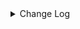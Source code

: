 <details><summary> Change Log </summary>

| Change | Commit | Version |
| --- | --- | --- |
|[Improve][dist]add shade check rule (#8136)|https://github.com/apache/seatunnel/commit/51ef800016|2.3.9|
|[Feature][Restapi] Allow metrics information to be associated to logical plan nodes (#7786)|https://github.com/apache/seatunnel/commit/6b7c53d03c|2.3.9|
|[Improve] Add disable 2pc in SelectDB cloud sink (#6266)|https://github.com/apache/seatunnel/commit/aa0b2119a7|2.3.5|
|[Feature] Support nanosecond in SelectDB DateTimeV2 type (#6332)|https://github.com/apache/seatunnel/commit/a0ef5dac93|2.3.5|
|[Improve][Common] Introduce new error define rule (#5793)|https://github.com/apache/seatunnel/commit/9d1b2582b2|2.3.4|
|[Improve] Remove use `SeaTunnelSink::getConsumedType` method and mark it as deprecated (#5755)|https://github.com/apache/seatunnel/commit/8de7408100|2.3.4|
|[improve][SelectDB] Add a jobId to the selectDB label to distinguish between tasks (#4864)|https://github.com/apache/seatunnel/commit/84be0f9fd0|2.3.2|
|[Improve][Connector-V2][SelectDB Cloud]Refactor some SelectDB Cloud Sink code as well as support copy into batch and async flush and cdc  (#4312)|https://github.com/apache/seatunnel/commit/11e94b216f|2.3.1|
|[Improve][build] Give the maven module a human readable name (#4114)|https://github.com/apache/seatunnel/commit/d7cd601051|2.3.1|
|[Improve][Project] Code format with spotless plugin. (#4101)|https://github.com/apache/seatunnel/commit/a2ab166561|2.3.1|
|[Feature][Connector-V2][SelectDB Cloud] Support SelectDB Cloud Sink Connector (#3958)|https://github.com/apache/seatunnel/commit/79a134a03b|2.3.1|

</details>

